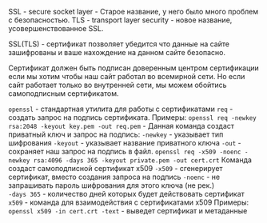 SSL - secure socket layer - Старое название, у него было много проблем с безопасностью.
TLS - transport layer security - новое название, усовершенствованное SSL.

SSL(TLS) - сертификат позволяет убедится что данные на сайте зашифрованы и ваше нахождение на данном сайте безопасно.

Сертификат должен быть подписан доверенным центром сертификации если мы хотим чтобы наш сайт работал во всемирной сети. Но если сайт работает только во внутренней сети, мы можем обойтись самоподписным сертификатом.

`openssl` - стандартная утилита для работы с сертификатами
	`req` - создать запрос на подпись сертификата.
	Примеры:
		`openssl req -newkey rsa:2048 -keyout key.pem -out req.pem` -
			Данная команда создаст приватный ключ и запрос на подпись:
			`-newkey` - указывает тип шифрования
			`-keyout` - указывает название приватного ключа
			`-out` - сохраняет наш запрос на подпись в файл.
		`openssl req -x509 -noenc -newkey rsa:4096 -days 365 -keyout private.pem -out cert.crt`
			Команда создаст самоподписной сертификат x509 
			`-x509` - сгенерирует сертификат, вместо создания запроса на подпись
			`-noenc` - не запрашивать пароль шифрования для этого ключа (не рек.)   
			`-days 365` - количество дней которых будет действовать сертификат
	`x509` - команда для взаимодействия с сертификатами x509
	Примеры:
		`openssl x509 -in cert.crt -text` - выведет сертификат и метаданные 
	